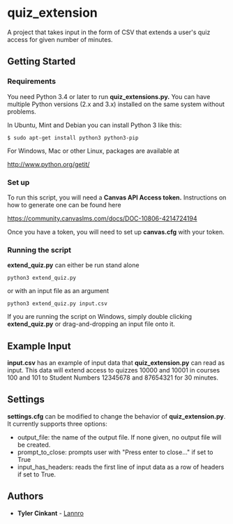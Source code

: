 # quiz_extension

A project that takes input in the form of CSV that extends a user's quiz access for given number of minutes.


## Getting Started

### Requirements

You need Python 3.4 or later to run **quiz_extensions.py.** You can have multiple Python versions (2.x and 3.x) installed on the same system without problems.

In Ubuntu, Mint and Debian you can install Python 3 like this:

```
$ sudo apt-get install python3 python3-pip
```

For Windows, Mac or other Linux, packages are available at

http://www.python.org/getit/


### Set up

To run this script, you will need a **Canvas API Access token.** Instructions on how to generate one can be found here

https://community.canvaslms.com/docs/DOC-10806-4214724194

Once you have a token, you will need to set up **canvas.cfg** with your token.

### Running the script

**extend_quiz.py** can either be run stand alone
```
python3 extend_quiz.py
```

or with an input file as an argument

```
python3 extend_quiz.py input.csv
```

If you are running the script on Windows, simply double clicking **extend_quiz.py** or drag-and-dropping an input file onto it.


## Example Input

**input.csv** has an example of input data that **quiz_extension.py** can read as input.  This data will extend access to quizzes 10000 and 10001 in courses 100 and 101 to Student Numbers 12345678 and 87654321 for 30 minutes.


## Settings

**settings.cfg** can be modified to change the behavior of **quiz_extension.py**. It currently supports three options:
* output_file: the name of the output file.  If none given, no output file will be created.
* prompt_to_close: prompts user with "Press enter to close..." if set to True
* input_has_headers: reads the first line of input data as a row of headers if set to True.

## Authors

* **Tyler Cinkant** - [Lannro](https://github.com/Lannro)
